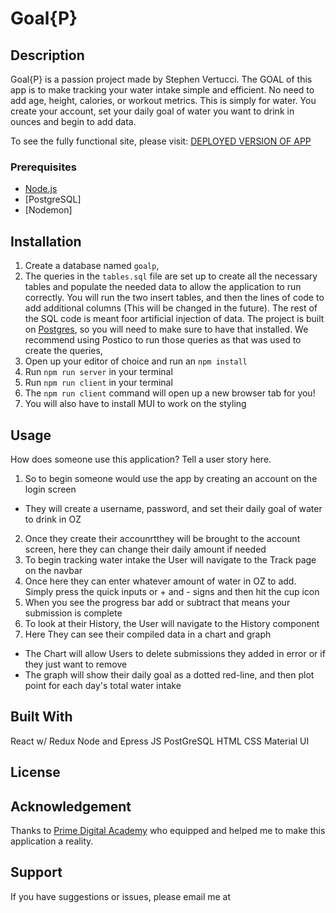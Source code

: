 # Goal{P}

## Description

Goal{P} is a passion project made by Stephen Vertucci. The GOAL of this app 
is to make tracking your water intake simple and efficient. No need to add age, height, 
calories, or workout metrics. This is simply for water. You create your account, set your 
daily goal of water you want to drink in ounces and begin to add data. 

To see the fully functional site, please visit: [DEPLOYED VERSION OF APP](www.heroku.com)

<!-- ## Screen Shot

Include one or two screen shots of your project here (optional). Remove if unused. -->

### Prerequisites

- [Node.js](https://nodejs.org/en/)
- [PostgreSQL]
- [Nodemon]

## Installation


1. Create a database named `goalp`,
2. The queries in the `tables.sql` file are set up to create all the necessary tables and populate the needed data to allow the application to run correctly. You will run the two insert tables, and then the lines of code to add additional columns (This will be changed in the future). The rest of the SQL code is meant foor artificial injection of data. The project is built on [Postgres](https://www.postgresql.org/download/), so you will need to make sure to have that installed. We recommend using Postico to run those queries as that was used to create the queries, 
3. Open up your editor of choice and run an `npm install`
4. Run `npm run server` in your terminal
5. Run `npm run client` in your terminal
6. The `npm run client` command will open up a new browser tab for you!
7. You will also have to install MUI to work on the styling

## Usage
How does someone use this application? Tell a user story here.

1. So to begin someone would use the app by creating an account on the login screen
  - They will create a username, password, and set their daily goal of water to drink in OZ
2. Once they create their accounrtthey will be brought to the account screen, here they can change their daily amount if needed
3. To begin tracking water intake the User will navigate to the Track page on the navbar
4. Once here they can enter whatever amount of water in OZ to add. Simply press the quick inputs or + and - signs and then hit the cup icon
5. When you see the progress bar add or subtract that means your submission is complete
6. To look at their History, the User will navigate to the History component
7. Here They can see their compiled data in a chart and graph
  - The Chart will allow Users to delete submissions they added in error or if they just want to remove
  - The graph will show their daily goal as a dotted red-line, and then plot point for each day's total water intake



## Built With


React w/ Redux
Node and Epress JS
PostGreSQL
HTML
CSS
Material UI 

## License
<!-- [MIT](https://choosealicense.com/licenses/mit/)

_Note, include this only if you have a license file. GitHub will generate one for you if you want!_ -->

## Acknowledgement
Thanks to [Prime Digital Academy](www.primeacademy.io) who equipped and helped me to make this application a reality.


## Support
If you have suggestions or issues, please email me at


























<!-- # Goal{P

}
This version uses React, Redux, Express, Passport, and PostgreSQL (a full list of dependencies can be found in `package.json`).


## Prerequisites

Before you get started, make sure you have the following software installed on your computer:

- [Node.js](https://nodejs.org/en/)
- [PostrgeSQL](https://www.postgresql.org/)
- [Nodemon](https://nodemon.io/)

## Create database and table

Create a new database called `prime_app` and create a `user` table:

```SQL
CREATE TABLE "user" (
    "id" SERIAL PRIMARY KEY,
    "username" VARCHAR (80) UNIQUE NOT NULL,
    "password" VARCHAR (1000) NOT NULL
);
```

If you would like to name your database something else, you will need to change `prime_app` to the name of your new database name in `server/modules/pool.js`

## Development Setup Instructions

- Run `npm install`
- Create a `.env` file at the root of the project and paste this line into the file:
  ```
  SERVER_SESSION_SECRET=superDuperSecret
  ```
  While you're in your new `.env` file, take the time to replace `superDuperSecret` with some long random string like `25POUbVtx6RKVNWszd9ERB9Bb6` to keep your application secure. Here's a site that can help you: [https://passwordsgenerator.net/](https://passwordsgenerator.net/). If you don't do this step, create a secret with less than eight characters, or leave it as `superDuperSecret`, you will get a warning.
- Start postgres if not running already by using `brew services start postgresql`
- Run `npm run server`
- Run `npm run client`
- Navigate to `localhost:3000`

## Debugging

To debug, you will need to run the client-side separately from the server. Start the client by running the command `npm run client`. Start the debugging server by selecting the Debug button.

![VSCode Toolbar](documentation/images/vscode-toolbar.png)

Then make sure `Launch Program` is selected from the dropdown, then click the green play arrow.

![VSCode Debug Bar](documentation/images/vscode-debug-bar.png)

## Testing Routes with Postman

To use Postman with this repo, you will need to set up requests in Postman to register a user and login a user at a minimum.

Keep in mind that once you using the login route, Postman will manage your session cookie for you just like a browser, ensuring it is sent with each subsequent request. If you delete the `localhost` cookie in Postman, it will effectively log you out.

1. Start the server - `npm run server`
2. Import the sample routes JSON file [v2](./PostmanPrimeSoloRoutesv2.json) by clicking `Import` in Postman. Select the file.
3. Click `Collections` and `Send` the following three calls in order:
   1. `POST /api/user/register` registers a new user, see body to change username/password
   2. `POST /api/user/login` will login a user, see body to change username/password
   3. `GET /api/user` will get user information, by default it's not very much

After running the login route above, you can try any other route you've created that requires a logged in user!

## Production Build

Before pushing to Heroku, run `npm run build` in terminal. This will create a build folder that contains the code Heroku will be pointed at. You can test this build by typing `npm start`. Keep in mind that `npm start` will let you preview the production build but will **not** auto update.

- Start postgres if not running already by using `brew services start postgresql`
- Run `npm start`
- Navigate to `localhost:5000`

## Lay of the Land

There are a few videos linked below that show a walkthrough the client and sever setup to help acclimatize to the boilerplate. Please take some time to watch the videos in order to get a better understanding of what the boilerplate is like.

- [Initial Set](https://vimeo.com/453297271)
- [Server Walkthrough](https://vimeo.com/453297212)
- [Client Walkthrough](https://vimeo.com/453297124)

Directory Structure:

- `src/` contains the React application
- `public/` contains static assets for the client-side
- `build/` after you build the project, contains the transpiled code from `src/` and `public/` that will be viewed on the production site
- `server/` contains the Express App

This code is also heavily commented. We recommend reading through the comments, getting a lay of the land, and becoming comfortable with how the code works before you start making too many changes. If you're wondering where to start, consider reading through component file comments in the following order:

- src/components
  - App/App
  - Footer/Footer
  - Nav/Nav
  - AboutPage/AboutPage
  - InfoPage/InfoPage
  - UserPage/UserPage
  - LoginPage/LoginPage
  - RegisterPage/RegisterPage
  - LogOutButton/LogOutButton
  - ProtectedRoute/ProtectedRoute

## Deployment

1. Create a new Heroku project
1. Link the Heroku project to the project GitHub Repo
1. Create an Heroku Postgres database
1. Connect to the Heroku Postgres database from Postico
1. Create the necessary tables
1. Add an environment variable for `SERVER_SESSION_SECRET` with a nice random string for security
1. In the deploy section, select manual deploy

## Update Documentation

Customize this ReadMe and the code comments in this project to read less like a starter repo and more like a project. Here is an example: https://gist.github.com/PurpleBooth/109311bb0361f32d87a2 -->
